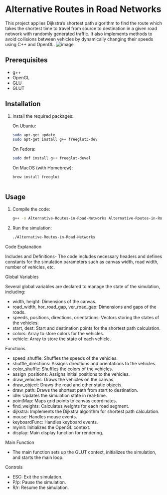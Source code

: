 # Alternative Routes in Road Networks

This project applies Dijkstra’s shortest path algorithm to find the route which takes the shortest time to travel from source to destination in a given road network with randomly generated traffic. It also implements methods to avoid collisions between vehicles by dynamically changing their speeds using C++ and OpenGL.
![image](https://github.com/Badal-Singh-DB/Alternative-Routes-in-Road-Networks-/assets/166742256/5534b62d-7b7d-43b6-91e7-15d6b201ff92)


## Prerequisites

- g++
- OpenGL
- GLU
- GLUT

## Installation

1. Install the required packages:

   On Ubuntu:
   ``` sh
   sudo apt-get update
   sudo apt-get install g++ freeglut3-dev
   ```

   On Fedora:
   ```sh
   sudo dnf install g++ freeglut-devel
   ```

   On MacOS (with Homebrew):
   ```sh
   brew install freeglut
   ```


   ```

## Usage

1. Compile the code:
   ```sh
   g++ -o Alternative-Routes-in-Road-Networks Alternative-Routes-in-Road-Networks.cpp -lGL -lGLU -lglut
   ```

2. Run the simulation:
   ```sh
   ./Alternative-Routes-in-Road-Networks
   ```

Code Explanation

Includes and Definitions-
The code includes necessary headers and defines constants for the simulation parameters such as canvas width, road width, number of vehicles, etc.

Global Variables

Several global variables are declared to manage the state of the simulation, including:
- width, height: Dimensions of the canvas.
- road_width, hor_road_gap, ver_road_gap: Dimensions and gaps of the roads.
- speeds, positions, directions, orientations: Vectors storing the states of the vehicles.
- start, dest: Start and destination points for the shortest path calculation.
- colors: Array to store colors for the vehicles.
- vehicle: Array to store the state of each vehicle.

Functions
- speed_shuffle: Shuffles the speeds of the vehicles.
- shuffle_directions: Assigns directions and orientations to the vehicles.
- color_shuffle: Shuffles the colors of the vehicles.
- assign_positions: Assigns initial positions to the vehicles.
- draw_vehicles: Draws the vehicles on the canvas.
- draw_object: Draws the road and other static objects.
- draw_path: Draws the shortest path from start to destination.
- idle: Updates the simulation state in real-time.
- pointMap: Maps grid points to canvas coordinates.
- find_weights: Calculates weights for each road segment.
- dijkstra: Implements the Dijkstra algorithm for shortest path calculation.
- mouse: Handles mouse events.
- keyboardFunc: Handles keyboard events.
- myinit: Initializes the OpenGL context.
- display: Main display function for rendering.


Main Function
- The main function sets up the GLUT context, initializes the simulation, and starts the main loop.

Controls
- ESC: Exit the simulation.
- P/p: Pause the simulation.
- R/r: Resume the simulation.




